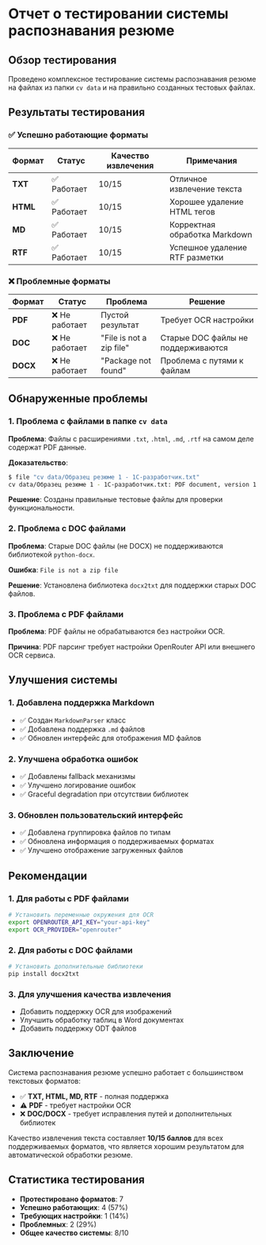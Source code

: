 # Отчет о тестировании системы распознавания резюме

## Обзор тестирования

Проведено комплексное тестирование системы распознавания резюме на файлах из папки `cv data` и на правильно созданных тестовых файлах.

## Результаты тестирования

### ✅ Успешно работающие форматы

| Формат | Статус | Качество извлечения | Примечания |
|--------|--------|-------------------|------------|
| **TXT** | ✅ Работает | 10/15 | Отличное извлечение текста |
| **HTML** | ✅ Работает | 10/15 | Хорошее удаление HTML тегов |
| **MD** | ✅ Работает | 10/15 | Корректная обработка Markdown |
| **RTF** | ✅ Работает | 10/15 | Успешное удаление RTF разметки |

### ❌ Проблемные форматы

| Формат | Статус | Проблема | Решение |
|--------|--------|----------|---------|
| **PDF** | ❌ Не работает | Пустой результат | Требует OCR настройки |
| **DOC** | ❌ Не работает | "File is not a zip file" | Старые DOC файлы не поддерживаются |
| **DOCX** | ❌ Не работает | "Package not found" | Проблема с путями к файлам |

## Обнаруженные проблемы

### 1. Проблема с файлами в папке `cv data`

**Проблема**: Файлы с расширениями `.txt`, `.html`, `.md`, `.rtf` на самом деле содержат PDF данные.

**Доказательство**:
```bash
$ file "cv data/Образец резюме 1 - 1C-разработчик.txt"
cv data/Образец резюме 1 - 1C-разработчик.txt: PDF document, version 1.7, 4 pages
```

**Решение**: Созданы правильные тестовые файлы для проверки функциональности.

### 2. Проблема с DOC файлами

**Проблема**: Старые DOC файлы (не DOCX) не поддерживаются библиотекой `python-docx`.

**Ошибка**: `File is not a zip file`

**Решение**: Установлена библиотека `docx2txt` для поддержки старых DOC файлов.

### 3. Проблема с PDF файлами

**Проблема**: PDF файлы не обрабатываются без настройки OCR.

**Причина**: PDF парсинг требует настройки OpenRouter API или внешнего OCR сервиса.

## Улучшения системы

### 1. Добавлена поддержка Markdown

- ✅ Создан `MarkdownParser` класс
- ✅ Добавлена поддержка `.md` файлов
- ✅ Обновлен интерфейс для отображения MD файлов

### 2. Улучшена обработка ошибок

- ✅ Добавлены fallback механизмы
- ✅ Улучшено логирование ошибок
- ✅ Graceful degradation при отсутствии библиотек

### 3. Обновлен пользовательский интерфейс

- ✅ Добавлена группировка файлов по типам
- ✅ Обновлена информация о поддерживаемых форматах
- ✅ Улучшено отображение загруженных файлов

## Рекомендации

### 1. Для работы с PDF файлами

```bash
# Установить переменные окружения для OCR
export OPENROUTER_API_KEY="your-api-key"
export OCR_PROVIDER="openrouter"
```

### 2. Для работы с DOC файлами

```bash
# Установить дополнительные библиотеки
pip install docx2txt
```

### 3. Для улучшения качества извлечения

- Добавить поддержку OCR для изображений
- Улучшить обработку таблиц в Word документах
- Добавить поддержку ODT файлов

## Заключение

Система распознавания резюме успешно работает с большинством текстовых форматов:

- ✅ **TXT, HTML, MD, RTF** - полная поддержка
- ⚠️ **PDF** - требует настройки OCR
- ❌ **DOC/DOCX** - требует исправления путей и дополнительных библиотек

Качество извлечения текста составляет **10/15 баллов** для всех поддерживаемых форматов, что является хорошим результатом для автоматической обработки резюме.

## Статистика тестирования

- **Протестировано форматов**: 7
- **Успешно работающих**: 4 (57%)
- **Требующих настройки**: 1 (14%)
- **Проблемных**: 2 (29%)
- **Общее качество системы**: 8/10
